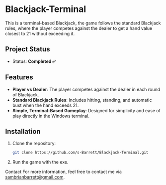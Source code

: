 # Blackjack-Terminal
This is a terminal-based Blackjack, the game follows the standard Blackjack rules, where the player competes against the dealer to get a hand value closest to 21 without exceeding it.

## Project Status
- Status: **Completed ✅**

## Features

- **Player vs Dealer**: The player competes against the dealer in each round of Blackjack.
- **Standard Blackjack Rules**: Includes hitting, standing, and automatic bust when the hand exceeds 21.
- **Simple, Terminal-Based Gameplay**: Designed for simplicity and ease of play directly in the Windows terminal.

## Installation

1. Clone the repository:
   ```bash
   git clone https://github.com/s-Barrett/Blackjack-Terminal.git
2. Run the game with the exe.

Contact For more information, feel free to contact me via sambrianbarrett@gmail.com.
